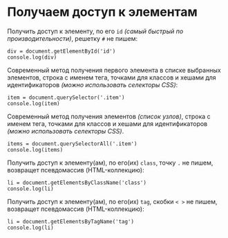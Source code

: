 # Получаем доступ к элементам

Получить доступ к элементу, по его `id` *(самый быстрый по производительности)*, решетку `#` не пишем:

    div = document.getElementById('id')
    console.log(div)

Современный метод получения первого элемента в списке выбранных элементов, строка с именем тега, точками для классов и хешами для идентификаторов *(можно использовать селекторы CSS)*:

    item = document.querySelector('.item')
    console.log(item)

Современный метод получения элементов *(список узлов)*, строка с именем тега, точками для классов и хешами для идентификаторов *(можно использовать селекторы CSS)*.

    items = document.querySelectorAll('.item')
    console.log(items)

Получить доступ к элементу(ам), по его(их) `class`, точку `.` не пишем, возвращет псевдомассив (HTML-коллекцию):

    li = document.getElementsByClassName('class')
    console.log(li)

Получить доступ к элементу(ам), по его(их) `tag`, скобки `< >` не пишем, возвращет псевдомассив (HTML-коллекцию):

    li = document.getElementsByTagName('tag')
    console.log(li)